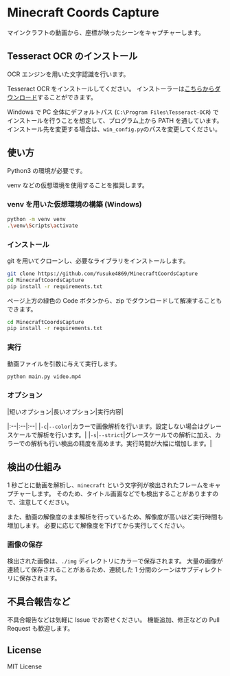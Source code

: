# Minecraft Coords Capture

マインクラフトの動画から、座標が映ったシーンをキャプチャーします。

## Tesseract OCR のインストール

OCR エンジンを用いた文字認識を行います。

Tesseract OCR をインストールしてください。
インストーラーは[こちらからダウンロード](https://github.com/UB-Mannheim/tesseract/wiki)することができます。

Windows で PC 全体にデフォルトパス (`C:\Program Files\Tesseract-OCR`) でインストールを行うことを想定して、プログラム上から PATH を通しています。
インストール先を変更する場合は、`win_config.py`のパスを変更してください。

## 使い方

Python3 の環境が必要です。

venv などの仮想環境を使用することを推奨します。

### venv を用いた仮想環境の構築 (Windows)

```bash
python -m venv venv
.\venv\Scripts\activate
```

### インストール

git を用いてクローンし、必要なライブラリをインストールします。

```bash
git clone https://github.com/Yusuke4869/MinecraftCoordsCapture
cd MinecraftCoordsCapture
pip install -r requirements.txt
```

ページ上方の緑色の Code ボタンから、zip でダウンロードして解凍することもできます。

```bash
cd MinecraftCoordsCapture
pip install -r requirements.txt
```

### 実行

動画ファイルを引数に与えて実行します。

```bash
python main.py video.mp4
```

### オプション

|短いオプション|長いオプション|実行内容|

|:--|:--|:--|
|`-c`|`--color`|カラーで画像解析を行います。設定しない場合はグレースケールで解析を行います。|
|`-s`|`--strict`|グレースケールでの解析に加え、カラーでの解析も行い検出の精度を高めます。実行時間が大幅に増加します。|

## 検出の仕組み

1 秒ごとに動画を解析し、`minecraft` という文字列が検出されたフレームをキャプチャーします。
そのため、タイトル画面などでも検出することがありますので、注意してください。

また、動画の解像度のまま解析を行っているため、解像度が高いほど実行時間も増加します。
必要に応じて解像度を下げてから実行してください。

### 画像の保存

検出された画像は、`./img` ディレクトリにカラーで保存されます。
大量の画像が連続して保存されることがあるため、連続した 1 分間のシーンはサブディレクトリに保存されます。

## 不具合報告など

不具合報告などは気軽に Issue でお寄せください。
機能追加、修正などの Pull Request も歓迎します。

## License

MIT License
